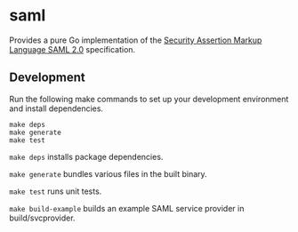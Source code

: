 # saml

Provides a pure Go implementation of the [Security Assertion Markup Language SAML 2.0](http://saml.xml.org/saml-specifications) specification.


## Development

Run the following make commands to set up your development environment and install
dependencies.
```
make deps
make generate
make test
```
`make deps` installs package dependencies.

`make generate` bundles various files in the built binary.

`make test` runs unit tests.

`make build-example` builds an example SAML service provider in build/svcprovider. 
